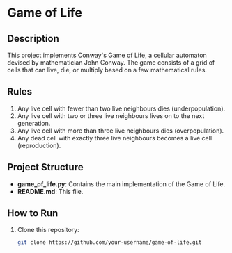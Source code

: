 # Game of Life

## Description
This project implements Conway's Game of Life, a cellular automaton devised by mathematician John Conway. The game consists of a grid of cells that can live, die, or multiply based on a few mathematical rules.

## Rules
1. Any live cell with fewer than two live neighbours dies (underpopulation).
2. Any live cell with two or three live neighbours lives on to the next generation.
3. Any live cell with more than three live neighbours dies (overpopulation).
4. Any dead cell with exactly three live neighbours becomes a live cell (reproduction).

## Project Structure

- **game_of_life.py**: Contains the main implementation of the Game of Life.
- **README.md**: This file.

## How to Run

1. Clone this repository:
   ```sh
   git clone https://github.com/your-username/game-of-life.git
